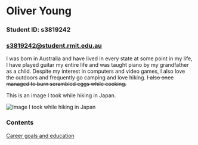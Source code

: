 # Oliver Young
### Student ID: s3819242
### s3819242@student.rmit.edu.au

I was born in Australia and have lived in every state at some point in my life, I have played guitar my entire life and was taught piano by my grandfather as a child. Despite my interest in computers and video games, I also love the outdoors and frequently go camping and love hiking. ~~I also once managed to burn scrambled eggs while cooking.~~

This is an image I took while hiking in Japan.

![Image I took while hiking in Japan](https://i.imgur.com/tHoVzy6.jpg)

### Contents
[Career goals and education](https://oliveryoungrmit.github.io/Career/)




